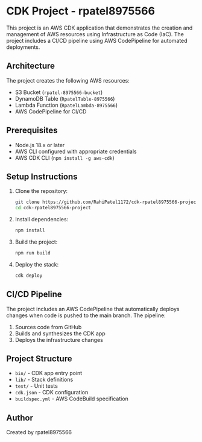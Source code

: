 # CDK Project - rpatel8975566

This project is an AWS CDK application that demonstrates the creation and management of AWS resources using Infrastructure as Code (IaC). The project includes a CI/CD pipeline using AWS CodePipeline for automated deployments.

## Architecture

The project creates the following AWS resources:
- S3 Bucket (`rpatel-8975566-bucket`)
- DynamoDB Table (`RpatelTable-8975566`)
- Lambda Function (`RpatelLambda-8975566`)
- AWS CodePipeline for CI/CD

## Prerequisites

- Node.js 18.x or later
- AWS CLI configured with appropriate credentials
- AWS CDK CLI (`npm install -g aws-cdk`)

## Setup Instructions

1. Clone the repository:
   ```bash
   git clone https://github.com/RahiPatel1172/cdk-rpatel8975566-project.git
   cd cdk-rpatel8975566-project
   ```

2. Install dependencies:
   ```bash
   npm install
   ```

3. Build the project:
   ```bash
   npm run build
   ```

4. Deploy the stack:
   ```bash
   cdk deploy
   ```

## CI/CD Pipeline

The project includes an AWS CodePipeline that automatically deploys changes when code is pushed to the main branch. The pipeline:
1. Sources code from GitHub
2. Builds and synthesizes the CDK app
3. Deploys the infrastructure changes

## Project Structure

- `bin/` - CDK app entry point
- `lib/` - Stack definitions
- `test/` - Unit tests
- `cdk.json` - CDK configuration
- `buildspec.yml` - AWS CodeBuild specification

## Author

Created by rpatel8975566

